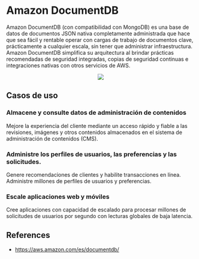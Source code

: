 # Amazon DocumentDB

​Amazon DocumentDB (con compatibilidad con MongoDB) es una base de datos de documentos JSON nativa completamente administrada que hace que sea fácil y rentable operar con cargas de trabajo de documentos clave, prácticamente a cualquier escala, sin tener que administrar infraestructura. Amazon DocumentDB simplifica su arquitectura al brindar prácticas recomendadas de seguridad integradas, copias de seguridad continuas e integraciones nativas con otros servicios de AWS.

<p align="center">
  <img src="https://github.com/dimasx010/knowledge/assets/105082657/a03ae47c-1504-4a04-a0fb-e887587ad24b">
</p>

## Casos de uso

### Almacene y consulte datos de administración de contenidos
Mejore la experiencia del cliente mediante un acceso rápido y fiable a las revisiones, imágenes y otros contenidos almacenados en el sistema de administración de contenidos (CMS).

### Administre los perfiles de usuarios, las preferencias y las solicitudes.
Genere recomendaciones de clientes y habilite transacciones en línea. Administre millones de perfiles de usuarios y preferencias.

### Escale aplicaciones web y móviles
Cree aplicaciones con capacidad de escalado para procesar millones de solicitudes de usuarios por segundo con lecturas globales de baja latencia.

## References
- https://aws.amazon.com/es/documentdb/
